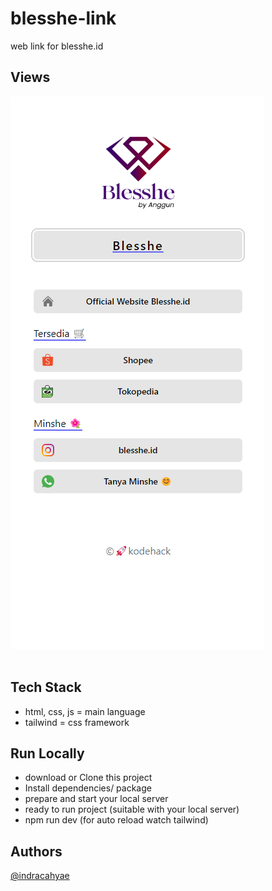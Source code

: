 # blesshe-link

web link for blesshe.id

## Views

<img src="https://github.com/indracahyae/blesshe-link/blob/main/assets/page-link.png">
<br><br>

## Tech Stack

- html, css, js = main language
- tailwind = css framework

## Run Locally

- download or Clone this project
- Install dependencies/ package
- prepare and start your local server
- ready to run project (suitable with your local server)
- npm run dev (for auto reload watch tailwind)

## Authors

[@indracahyae](https://www.github.com/indracahyae)

